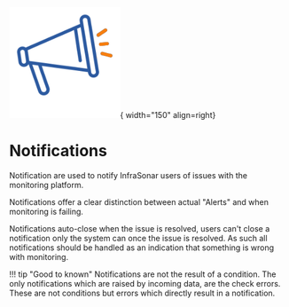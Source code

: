 ![Notifications](../images/application_notifications.png){ width="150" align=right}

# Notifications

Notification are used to notify InfraSonar users of issues with the monitoring platform.

Notifications offer a clear distinction between actual "Alerts" and when monitoring is failing.

Notifications auto-close when the issue is resolved, users can't close a notification only the system can once the issue is resolved. 
As such all notifications should be handled as an indication that something is wrong with monitoring.

!!! tip "Good to known"
    Notifications are not the result of a condition. The only notifications which are raised by incoming data, are the check errors. These are not conditions but errors which directly result in a notification.
